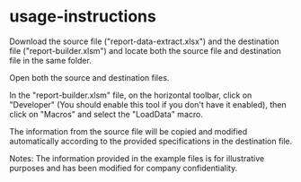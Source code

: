 # usage-instructions

Download the source file ("report-data-extract.xlsx") and the destination file ("report-builder.xlsm") and locate both the source file and destination file in the same folder.

Open both the source and destination files.

In the "report-builder.xlsm" file, on the horizontal toolbar, click on "Developer" (You should enable this tool if you don't have it enabled), then click on "Macros" and select the "LoadData" macro.

The information from the source file will be copied and modified automatically according to the provided specifications in the destination file.

Notes: The information provided in the example files is for illustrative purposes and has been modified for company confidentiality.
